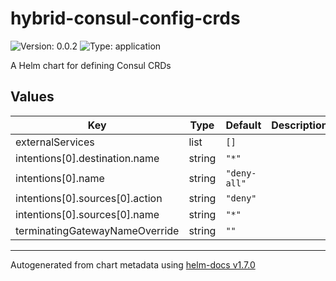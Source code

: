 # hybrid-consul-config-crds

![Version: 0.0.2](https://img.shields.io/badge/Version-0.0.2-informational?style=flat-square) ![Type: application](https://img.shields.io/badge/Type-application-informational?style=flat-square)

A Helm chart for defining Consul CRDs

## Values

| Key | Type | Default | Description |
|-----|------|---------|-------------|
| externalServices | list | `[]` |  |
| intentions[0].destination.name | string | `"*"` |  |
| intentions[0].name | string | `"deny-all"` |  |
| intentions[0].sources[0].action | string | `"deny"` |  |
| intentions[0].sources[0].name | string | `"*"` |  |
| terminatingGatewayNameOverride | string | `""` |  |

----------------------------------------------
Autogenerated from chart metadata using [helm-docs v1.7.0](https://github.com/norwoodj/helm-docs/releases/v1.7.0)
